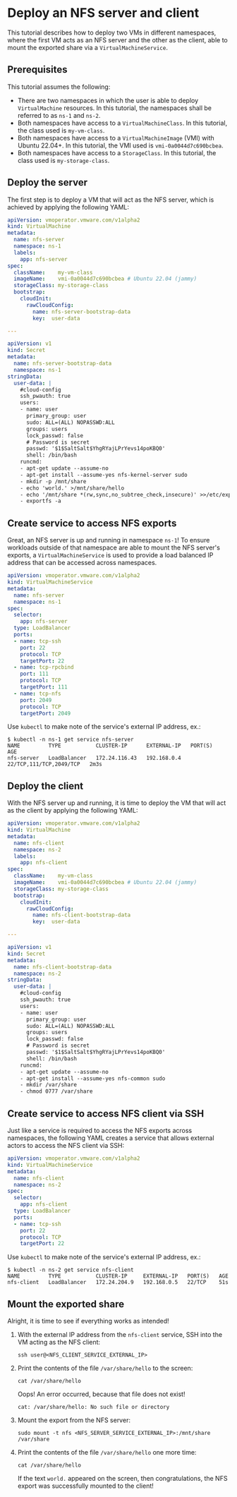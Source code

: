 # Deploy an NFS server and client

This tutorial describes how to deploy two VMs in different namespaces, where the first VM acts as an NFS server and the other as the client, able to mount the exported share via a `VirtualMachineService`.

## Prerequisites

This tutorial assumes the following:

* There are two namespaces in which the user is able to deploy `VirtualMachine` resources. In this tutorial, the namespaces shall be referred to as `ns-1` and `ns-2`.
* Both namespaces have access to a `VirtualMachineClass`. In this tutorial, the class used is `my-vm-class`.
* Both namespaces have access to a `VirtualMachineImage` (VMI) with Ubuntu 22.04+. In this tutorial, the VMI used is `vmi-0a0044d7c690bcbea`.
* Both namespaces have access to a `StorageClass`. In this tutorial, the class used is `my-storage-class`.

## Deploy the server

The first step is to deploy a VM that will act as the NFS server, which is achieved by applying the following YAML:

```yaml
apiVersion: vmoperator.vmware.com/v1alpha2
kind: VirtualMachine
metadata:
  name: nfs-server
  namespace: ns-1
  labels:
    app: nfs-server
spec:
  className:    my-vm-class
  imageName:    vmi-0a0044d7c690bcbea # Ubuntu 22.04 (jammy)
  storageClass: my-storage-class
  bootstrap:
    cloudInit:
      rawCloudConfig:
        name: nfs-server-bootstrap-data
        key:  user-data

---

apiVersion: v1
kind: Secret
metadata:
  name: nfs-server-bootstrap-data
  namespace: ns-1
stringData:
  user-data: |
    #cloud-config
    ssh_pwauth: true
    users:
    - name: user
      primary_group: user
      sudo: ALL=(ALL) NOPASSWD:ALL
      groups: users
      lock_passwd: false
      # Password is secret
      passwd: '$1$SaltSalt$YhgRYajLPrYevs14poKBQ0'
      shell: /bin/bash
    runcmd:
    - apt-get update --assume-no
    - apt-get install --assume-yes nfs-kernel-server sudo
    - mkdir -p /mnt/share
    - echo 'world.' >/mnt/share/hello
    - echo '/mnt/share *(rw,sync,no_subtree_check,insecure)' >>/etc/exports
    - exportfs -a
```

## Create service to access NFS exports

Great, an NFS server is up and running in namespace `ns-1`! To ensure workloads outside of that namespace are able to mount the NFS server's exports, a `VirtualMachineService` is used to provide a load balanced IP address that can be accessed across namespaces.

```yaml
apiVersion: vmoperator.vmware.com/v1alpha2
kind: VirtualMachineService
metadata:
  name: nfs-server
  namespace: ns-1
spec:
  selector:
    app: nfs-server
  type: LoadBalancer
  ports:
  - name: tcp-ssh
    port: 22
    protocol: TCP
    targetPort: 22
  - name: tcp-rpcbind
    port: 111
    protocol: TCP
    targetPort: 111
  - name: tcp-nfs
    port: 2049
    protocol: TCP
    targetPort: 2049
```

Use `kubectl` to make note of the service's external IP address, ex.:

```shell
$ kubectl -n ns-1 get service nfs-server
NAME         TYPE           CLUSTER-IP      EXTERNAL-IP   PORT(S)                   AGE
nfs-server   LoadBalancer   172.24.116.43   192.168.0.4   22/TCP,111/TCP,2049/TCP   2m3s
```

## Deploy the client

With the NFS server up and running, it is time to deploy the VM that will act as the client by applying the following YAML:

```yaml
apiVersion: vmoperator.vmware.com/v1alpha2
kind: VirtualMachine
metadata:
  name: nfs-client
  namespace: ns-2
  labels:
    app: nfs-client
spec:
  className:    my-vm-class
  imageName:    vmi-0a0044d7c690bcbea # Ubuntu 22.04 (jammy)
  storageClass: my-storage-class
  bootstrap:
    cloudInit:
      rawCloudConfig:
        name: nfs-client-bootstrap-data
        key:  user-data

---

apiVersion: v1
kind: Secret
metadata:
  name: nfs-client-bootstrap-data
  namespace: ns-2
stringData:
  user-data: |
    #cloud-config
    ssh_pwauth: true
    users:
    - name: user
      primary_group: user
      sudo: ALL=(ALL) NOPASSWD:ALL
      groups: users
      lock_passwd: false
      # Password is secret
      passwd: '$1$SaltSalt$YhgRYajLPrYevs14poKBQ0'
      shell: /bin/bash
    runcmd:
    - apt-get update --assume-no
    - apt-get install --assume-yes nfs-common sudo
    - mkdir /var/share
    - chmod 0777 /var/share
```

## Create service to access NFS client via SSH

Just like a service is required to access the NFS exports across namespaces, the following YAML creates a service that allows external actors to access the NFS client via SSH:

```yaml
apiVersion: vmoperator.vmware.com/v1alpha2
kind: VirtualMachineService
metadata:
  name: nfs-client
  namespace: ns-2
spec:
  selector:
    app: nfs-client
  type: LoadBalancer
  ports:
  - name: tcp-ssh
    port: 22
    protocol: TCP
    targetPort: 22
```

Use `kubectl` to make note of the service's external IP address, ex.:

```shell
$ kubectl -n ns-2 get service nfs-client
NAME         TYPE           CLUSTER-IP     EXTERNAL-IP   PORT(S)   AGE
nfs-client   LoadBalancer   172.24.204.9   192.168.0.5   22/TCP    51s
```

## Mount the exported share

Alright, it is time to see if everything works as intended!

1. With the external IP address from the `nfs-client` service, SSH into the VM acting as the NFS client:

    ```shell
    ssh user@<NFS_CLIENT_SERVICE_EXTERNAL_IP>
    ```

2. Print the contents of the file `/var/share/hello` to the screen:

    ```shell
    cat /var/share/hello
    ```

    Oops! An error occurred, because that file does not exist!

    ```shell
    cat: /var/share/hello: No such file or directory
    ```

3. Mount the export from the NFS server:

    ```shell
    sudo mount -t nfs <NFS_SERVER_SERVICE_EXTERNAL_IP>:/mnt/share /var/share
    ```

4. Print the contents of the file `/var/share/hello` one more time:

    ```shell
    cat /var/share/hello
    ```

    If the text `world.` appeared on the screen, then congratulations, the NFS export was successfully mounted to the client!

